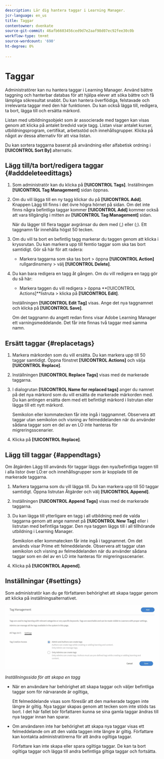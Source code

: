 ```yaml
---
description: Lär dig hantera taggar i Learning Manager.
jcr-language: en_us
title: Taggar
contentowner: dvenkate
source-git-commit: 46afb6603456ced9d7e2aaf98d07ec92fee30c0b
workflow-type: tm+mt
source-wordcount: '690'
ht-degree: 0%

---
```




# Taggar

Administratörer kan nu hantera taggar i Learning Manager. Använd bättre taggning och hanterbar databas för att hjälpa elever att söka bättre och få lämpliga sökresultat snabbt. Du kan hantera överflödiga, felstavade och irrelevanta taggar med den här funktionen. Du kan också lägga till, redigera, ta bort, lägga till och ersätta märkord.

Listan med utbildningsobjekt som är associerade med taggen kan visas genom att klicka på antalet bredvid varje tagg. Listan visar antalet kurser, utbildningsprogram, certifikat, arbetsstöd och innehållsgrupper. Klicka på något av dessa alternativ för att visa listan.

Du kan sortera taggarna baserat på användning eller alfabetisk ordning i **[!UICONTROL Sort By]** alternativ.

## Lägg till/ta bort/redigera taggar {#adddeleteedittags}

1. Som administratör kan du klicka på **[!UICONTROL Tags]**. Inställningen **[!UICONTROL Tag Management]** sidan öppnas.
1. Om du vill lägga till en ny tagg klickar du på **[!UICONTROL Add]**. Knappen Lägg till finns i det övre högra hörnet på sidan. Om det inte finns några befintliga taggar kommer **[!UICONTROL Add]** kommer också att vara tillgänglig i mitten av **[!UICONTROL Tag Management]** sidan.

   När du lägger till flera taggar avgränsar du dem med (,) eller (;). Ett taggnamn får innehålla högst 50 tecken.

1. Om du vill ta bort en befintlig tagg markerar du taggen genom att klicka i kryssrutan. Du kan markera upp till femtio taggar som ska tas bort samtidigt. Gör så här för att radera:

   * Markera taggarna som ska tas bort > öppna **[!UICONTROL Action]** rullgardinsmeny > välj **[!UICONTROL Delete]**.

1. Du kan bara redigera en tagg åt gången. Om du vill redigera en tagg gör du så här:

   * Markera taggen du vill redigera > öppna **[!UICONTROL Actions]**listruta > klicka på **[!UICONTROL Edit]**.

   Inställningen **[!UICONTROL Edit Tag]** visas. Ange det nya taggnamnet och klicka på **[!UICONTROL Save]**.

   Om det taggnamn du angett redan finns visar Adobe Learning Manager ett varningsmeddelande. Det får inte finnas två taggar med samma namn.

## Ersätt taggar {#replacetags}

1. Markera märkorden som du vill ersätta. Du kan markera upp till 50 taggar samtidigt. Öppna fönstret **[!UICONTROL Actions]** och välja **[!UICONTROL Replace]**.
1. Inställningen **[!UICONTROL Replace Tags]** visas med de markerade taggarna.

1. I dialogrutan **[!UICONTROL Name for replaced tags]** anger du namnet på det nya märkord som du vill ersätta de markerade märkorden med. Du kan antingen ersätta dem med ett befintligt märkord i listrutan eller lägga till ett nytt märkord.

   Semikolon eller kommatecken får inte ingå i taggnamnet.  Observera att taggar utan semikolon och visning av felmeddelanden när du använder sådana taggar som en del av en LO inte hanteras för migreringsscenarier.

1. Klicka på **[!UICONTROL Replace]**.

## Lägg till taggar {#appendtags}

Om åtgärden Lägg till används för taggar läggs den nya/befintliga taggen till i alla listor över LO:er och innehållsgrupper som är kopplade till de markerade taggarna.

1. Markera taggarna som du vill lägga till. Du kan markera upp till 50 taggar samtidigt. Öppna listrutan Åtgärder och välj **[!UICONTROL Append]**.
1. Inställningen  **[!UICONTROL Append Tags]** visas med de markerade taggarna.
1. Du kan lägga till ytterligare en tagg i all utbildning med de valda taggarna genom att ange namnet på **[!UICONTROL New Tag]** eller i listrutan med befintliga taggar. Den nya taggen läggs till i all tillhörande utbildning i Learning Manager.

   Semikolon eller kommatecken får inte ingå i taggnamnet. Om det används visar Prime ett felmeddelande. Observera att taggar utan semikolon och visning av felmeddelanden när du använder sådana taggar som en del av en LO inte hanteras för migreringsscenarier.

1. Klicka på **[!UICONTROL Append]**.

## Inställningar {#settings}

Som administratör kan du ge författaren behörighet att skapa taggar genom att klicka på inställningsalternativet.

![](assets/unknown-1.jpeg)

*Inställningssida för att skapa en tagg*

* När en användare har behörighet att skapa taggar och väljer befintliga taggar som för närvarande är ogiltiga,

  Ett felmeddelande visas som föreslår att den markerade taggen inte längre är giltig. Nya taggar skapas genom att tecken som inte stöds tas bort. I det här fallet bör författaren kunna se sina gamla taggar ändras till nya taggar innan han sparar.

* Om användaren inte har behörighet att skapa nya taggar visas ett felmeddelande om att den valda taggen inte längre är giltig. Författare kan kontakta administratörerna för att ändra ogiltiga taggar.

  Författare kan inte skapa eller spara ogiltiga taggar. De kan ta bort ogiltiga taggar och lägga till andra befintliga giltiga taggar och fortsätta.
